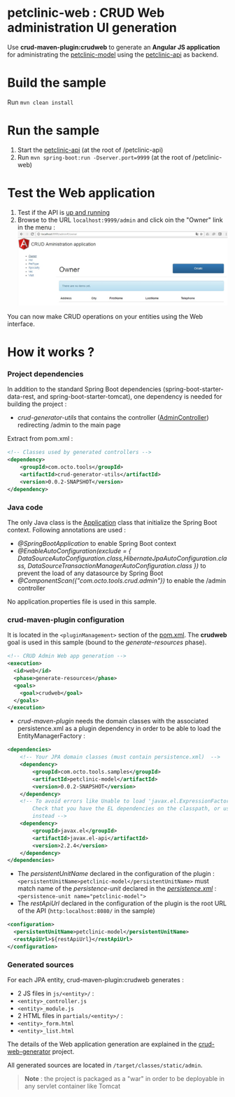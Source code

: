 # petclinic-web : CRUD Web administration UI generation

Use **crud-maven-plugin:crudweb** to generate an **Angular JS application** for administrating the [petclinic-model](../petclinic-model) using the [petclinic-api](../petclinic-api) as backend.

Build the sample
================
Run ``mvn clean install``

Run the sample
==============
1. Start the [petclinic-api](../petclinic-api/README.md#run-the-sample) (at the root of /petclinic-api)
2. Run ``mvn spring-boot:run -Dserver.port=9999`` (at the root of /petclinic-web)

Test the Web application
========================
1. Test if the API is [up and running](../petclinic-api/README.md#test-the-api)
2. Browse to the URL ``localhost:9999/admin`` and click oin the "Owner" link in the menu :
![expected result](admin.jpg)

You can now make CRUD operations on your entities using the Web interface.

How it works ?
==============

### Project dependencies

In addition to the standard Spring Boot dependencies (spring-boot-starter-data-rest, and spring-boot-starter-tomcat), one dependency is needed for building the project :

* *crud-generator-utils* that contains the controller ([AdminController](../../crud-generator-utils/src/main/java/com/octo/tools/crud/admin/AdminController.java)) redirecting /admin to the main page

Extract from pom.xml :
```xml			
<!-- Classes used by generated controllers -->
<dependency>
	<groupId>com.octo.tools</groupId>
	<artifactId>crud-generator-utils</artifactId>
	<version>0.0.2-SNAPSHOT</version>
</dependency>
```
### Java code

The only Java class is the [Application](src/main/java/com/octo/tools/samples/petclinic/Application.java) class that initialize the Spring Boot context. Following annotations are used :

* *@SpringBootApplication* to enable Spring Boot context
* *@EnableAutoConfiguration(exclude = { DataSourceAutoConfiguration.class,HibernateJpaAutoConfiguration.class,		DataSourceTransactionManagerAutoConfiguration.class })* to prevent the load of any datasource by Spring Boot
* *@ComponentScan({"com.octo.tools.crud.admin"})* to enable the /admin controller

No application.properties file is used in this sample.

### crud-maven-plugin configuration

It is located in the ``<pluginManagement>`` section of the [pom.xml](pom.xml).
The **crudweb** goal is used in this sample  (bound to the *generate-resources* phase).
```xml					
<!-- CRUD Admin Web app generation -->
<execution>
  <id>web</id>
  <phase>generate-resources</phase>
  <goals>
    <goal>crudweb</goal>
  </goals>
</execution>				
```

* *crud-maven-plugin* needs the domain classes with the associated persistence.xml as a plugin dependency in order to be able to load the EntityManagerFactory :
```xml
<dependencies>
    <!-- Your JPA domain classes (must contain persistence.xml)  -->
    <dependency>
        <groupId>com.octo.tools.samples</groupId>
        <artifactId>petclinic-model</artifactId>
        <version>0.0.2-SNAPSHOT</version>
    </dependency>                       
    <!-- To avoid errors like Unable to load 'javax.el.ExpressionFactory'. 
        Check that you have the EL dependencies on the classpath, or use ParameterMessageInterpolator 
        instead -->
    <dependency>
        <groupId>javax.el</groupId>
        <artifactId>javax.el-api</artifactId>
        <version>2.2.4</version>
    </dependency>
</dependencies>
```

* The *persistentUnitName* declared in the configuration of the plugin :
 ``<persistentUnitName>petclinic-model</persistentUnitName>``
must match name of the *persistence-unit* declared in the [*persistence.xml*](../petclinic-model/src/main/resources/META-INF/persistence.xml) : 
``<persistence-unit name="petclinic-model">``
* The *restApiUrl* declared in the configuration of the plugin is the root URL of the API (``http:localhost:8080/`` in the sample)
```xml
<configuration>
  <persistentUnitName>petclinic-model</persistentUnitName>
  <restApiUrl>${restApiUrl}</restApiUrl>						
</configuration>
```

### Generated sources

For each JPA entity, crud-maven-plugin:crudweb generates :

* 2 JS files in ``js/<entity>/`` :
 * ``<entity>_controller.js``
 * ``<entity>_module.js``
* 2 HTML files in ``partials/<entity>/`` :
 * ``<entity>_form.html``
 * ``<entity>_list.html``

The details of the Web application generation are explained in the [crud-web-generator](../../crud-web-generator) project.

All generated sources are located in ```/target/classes/static/admin```.

> **Note** : the project is packaged as a "war" in order to be deployable in any servlet container like Tomcat

